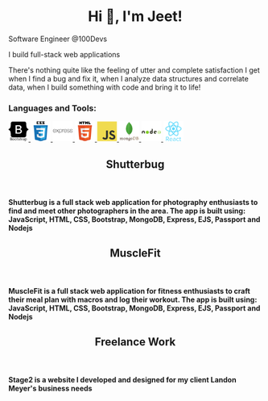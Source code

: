 <h1 align="center">Hi 👋, I'm Jeet!</h1>

Software Engineer @100Devs

I build full-stack web applications

There's nothing quite like the feeling of utter and complete satisfaction I get when I find a bug and fix it, when I analyze data structures and correlate data, when I build something with code and bring it to life!

<!-- <h3 align="left">Connect with me:</h3>
<p align="left">
<a href="https://twitter.com/devjeetshah" target="blank"><img align="center" src="https://raw.githubusercontent.com/rahuldkjain/github-profile-readme-generator/master/src/images/icons/Social/twitter.svg" alt="devjeetshah" height="30" width="40" /></a>
<a href="https://linkedin.com/in/devjeetshah" target="blank"><img align="center" src="https://raw.githubusercontent.com/rahuldkjain/github-profile-readme-generator/master/src/images/icons/Social/linked-in-alt.svg" alt="devjeetshah" height="30" width="40" /></a>
</p> -->

<h3 align="left">Languages and Tools:</h3>
<p align="left"> <a href="https://getbootstrap.com" target="_blank" rel="noreferrer"> <img src="https://raw.githubusercontent.com/devicons/devicon/master/icons/bootstrap/bootstrap-plain-wordmark.svg" alt="bootstrap" width="40" height="40"/> </a> <a href="https://www.w3schools.com/css/" target="_blank" rel="noreferrer"> <img src="https://raw.githubusercontent.com/devicons/devicon/master/icons/css3/css3-original-wordmark.svg" alt="css3" width="40" height="40"/> </a> <a href="https://expressjs.com" target="_blank" rel="noreferrer"> <img src="https://raw.githubusercontent.com/devicons/devicon/master/icons/express/express-original-wordmark.svg" alt="express" width="40" height="40"/> </a> <a href="https://www.w3.org/html/" target="_blank" rel="noreferrer"> <img src="https://raw.githubusercontent.com/devicons/devicon/master/icons/html5/html5-original-wordmark.svg" alt="html5" width="40" height="40"/> </a> <a href="https://developer.mozilla.org/en-US/docs/Web/JavaScript" target="_blank" rel="noreferrer"> <img src="https://raw.githubusercontent.com/devicons/devicon/master/icons/javascript/javascript-original.svg" alt="javascript" width="40" height="40"/> </a> <a href="https://www.mongodb.com/" target="_blank" rel="noreferrer"> <img src="https://raw.githubusercontent.com/devicons/devicon/master/icons/mongodb/mongodb-original-wordmark.svg" alt="mongodb" width="40" height="40"/> </a> <a href="https://nodejs.org" target="_blank" rel="noreferrer"> <img src="https://raw.githubusercontent.com/devicons/devicon/master/icons/nodejs/nodejs-original-wordmark.svg" alt="nodejs" width="40" height="40"/> </a> <a href="https://reactjs.org/" target="_blank" rel="noreferrer"> <img src="https://raw.githubusercontent.com/devicons/devicon/master/icons/react/react-original-wordmark.svg" alt="react" width="40" height="40"/> </a> </p>

<p>
   <h2 align="center">Shutterbug</h2>

   <a href="https://shutterbug.cyclic.app/"><img src="https://github.com/DevJeetShah/full-stack-app-shutterbug/blob/main/public/images/shuttergif1.gif" alt=""></a>

   <h4>Shutterbug is a full stack web application for photography enthusiasts to find and meet other photographers in the area. The app is built using: JavaScript, HTML, CSS, Bootstrap, MongoDB, Express, EJS, Passport and Nodejs</h4>
    
</p>

<p>
   <h2 align="center">MuscleFit</h2>

   <a href="https://musclefit.cyclic.app/"><img src="https://github.com/DevJeetShah/full-stack-web-app-musclefit/blob/main/public/images/muscleFitAppGif.gif" alt=""></a>

   <h4>MuscleFit is a full stack web application for fitness enthusiasts to craft their meal plan with macros and log their workout. The app is built using: JavaScript, HTML, CSS, Bootstrap, MongoDB, Express, EJS, Passport and Nodejs</h4>
    
</p>

<p>
   <h2 align="center">Freelance Work</h2>

   <a href="https://www.sdrhelper.com/"><img src="https://github.com/DevJeetShah/DevJeetShah/blob/main/stage2gif.gif" alt=""></a>

   <h4>Stage2 is a website I developed and designed for my client Landon Meyer's business needs</h4>
    
</p>



